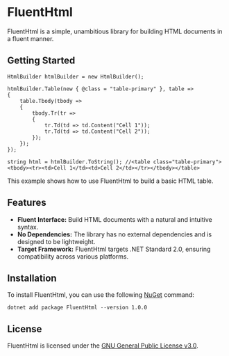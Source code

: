 # FluentHtml

FluentHtml is a simple, unambitious library for building HTML documents in a fluent manner.

## Getting Started

```
HtmlBuilder htmlBuilder = new HtmlBuilder();

htmlBuilder.Table(new { @class = "table-primary" }, table =>
{
    table.Tbody(tbody =>
    {
        tbody.Tr(tr =>
        {
            tr.Td(td => td.Content("Cell 1"));
            tr.Td(td => td.Content("Cell 2"));
        });
    });
});

string html = htmlBuilder.ToString(); //<table class="table-primary"><tbody><tr><td>Cell 1</td><td>Cell 2</td></tr></tbody></table>
```

This example shows how to use FluentHtml to build a basic HTML table. 

## Features

- **Fluent Interface:** Build HTML documents with a natural and intuitive syntax.
- **No Dependencies:** The library has no external dependencies and is designed to be lightweight.
- **Target Framework:** FluentHtml targets .NET Standard 2.0, ensuring compatibility across various platforms.

## Installation

To install FluentHtml, you can use the following [NuGet](https://www.nuget.org/) command:

```
dotnet add package FluentHtml --version 1.0.0
```

## License

FluentHtml is licensed under the [GNU General Public License v3.0](https://www.gnu.org/licenses/gpl-3.0.en.html#license-text).

